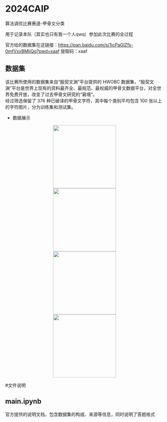 # 2024CAIP
算法调优比赛赛道-甲骨文分类

用于记录本队（其实也只有我一个人qwq）参加此次比赛的全过程

官方给的数据集在这链接：https://pan.baidu.com/s/1icPaGlZfs-0mfVxxBMIiQg?pwd=xaaf 
提取码：xaaf 

## 数据集
该比赛所使用的数据集来自“殷契文渊”平台提供的 HWOBC 数据集，“殷契文渊”平台是世界上现有的资料最齐全、最规范、最权威的甲骨文数据平台，对全世界免费开放，改变了过去甲骨文研究的“窘境”。  
经过筛选保留了 376 种已破译的甲骨文字符，其中每个类别平均包含 100 张以上的字符图片，分为训练集和测试集。

- 数据展示


 
<div class='insertContainerBox row'>
<div class='insertItem' align=center><img src="https://imgbed.momodel.cn/20231202093532.png" width="200px"/></div>
   <div class='insertItem' align=center><img src="https://imgbed.momodel.cn/20231202093548.png" width="200px"/></div> 
       <div class='insertItem' align=center><img src="https://imgbed.momodel.cn/20231202093607.png" width="200px"/></div> 
    <div class='insertItem' align=center><img src="https://imgbed.momodel.cn/20231202093630.png" width="200px"/></div> 
</div>

#文件说明
## main.ipynb
官方提供的说明文档，包含数据集的构成、来源等信息，同时说明了答题格式


